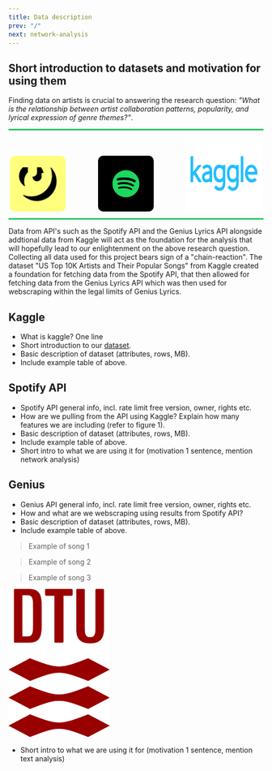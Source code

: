 ```yaml
---
title: Data description
prev: "/"
next: network-analysis
---
```


## Short introduction to datasets and motivation for using them

Finding data on artists is crucial to answering the research question: *"What is the relationship between artist collaboration patterns, popularity, and lyrical expression of genre themes?"*. 

<div style="text-align: center;">
    <div style="border-top: 3px solid #22c55e; margin-bottom: 10px;"></div>
    <a href="https://docs.genius.com" style="margin-right: 60px; display: inline-block;"><img src="/images/genius-logo.webp" alt="Genius Lyrics" width="110" height="110" style="border-radius: 10px;"></a>
    <a href="https://developer.spotify.com/documentation/web-api" style="margin-right: 60px; display: inline-block;"><img src="/images/spotify-logo.png" alt="Spotify" width="110" height="110" style="border-radius: 10px;"></a>
    <a href="https://www.kaggle.com/datasets/spoorthiuk/us-top-10k-artists-and-their-popular-songs" style="display: inline-block;"><img src="/images/kaggle-logo.webp" alt="Kaggle" width="150" height="150"></a>
    <div style="border-bottom: 3px solid #22c55e; margin-top: 10px;"></div>
</div>

Data from API's such as the Spotify API and the Genius Lyrics API alongside addtional data from Kaggle will act as the foundation for the analysis that will hopefully lead to our enlightenment on the above research question. Collecting all data used for this project bears sign of a "chain-reaction". The dataset "US Top 10K Artists and Their Popular Songs" from Kaggle created a foundation for fetching data from the Spotify API, that then allowed for fetching data from the Genius Lyrics API which was then used for webscraping within the legal limits of Genius Lyrics.  

## Kaggle 

- What is kaggle? One line
- Short introduction to our [dataset](https://www.kaggle.com/datasets/spoorthiuk/us-top-10k-artists-and-their-popular-songs).
- Basic description of dataset (attributes, rows, MB).
- Include example table of above.

## Spotify API
- Spotify API general info, incl. rate limit free version, owner, rights etc.
- How are we pulling from the API using Kaggle? Explain how many features we are including (refer to figure 1).
- Basic description of dataset (attributes, rows, MB).
- Include example table of above.
- Short intro to what we are using it for (motivation 1 sentence, mention network analysis) 

## Genius 
- Genius API general info, incl. rate limit free version, owner, rights etc.
- How and what are we webscraping using results from Spotify API? 
- Basic description of dataset (attributes, rows, MB).
- Include example table of above.

> Example of song 1

> Example of song 2

> Example of song 3

<img src="/images/dtu-logo.png" width="200" />

- Short intro to what we are using it for (motivation 1 sentence, mention text analysis)
